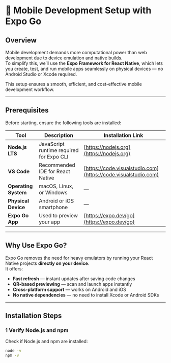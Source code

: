 # 📱 Mobile Development Setup with Expo Go

##  Overview
Mobile development demands more computational power than web development due to device emulation and native builds.  
To simplify this, we’ll use the **Expo Framework for React Native**, which lets you create, test, and run mobile apps seamlessly on physical devices — no Android Studio or Xcode required.

This setup ensures a smooth, efficient, and cost-effective mobile development workflow.

---

## Prerequisites

Before starting, ensure the following tools are installed:

| Tool | Description | Installation Link |
|------|--------------|-------------------|
| **Node.js LTS** | JavaScript runtime required for Expo CLI | [https://nodejs.org](https://nodejs.org) |
| **VS Code** | Recommended IDE for React Native | [https://code.visualstudio.com](https://code.visualstudio.com) |
| **Operating System** | macOS, Linux, or Windows | — |
| **Physical Device** | Android or iOS smartphone | — |
| **Expo Go App** | Used to preview your app | [https://expo.dev/go](https://expo.dev/go) |

---

##  Why Use Expo Go?

Expo Go removes the need for heavy emulators by running your React Native projects **directly on your device**.  
It offers:
-  **Fast refresh** — instant updates after saving code changes  
-  **QR-based previewing** — scan and launch apps instantly  
-  **Cross-platform support** — works on Android and iOS  
-  **No native dependencies** — no need to install Xcode or Android SDKs  

---

##  Installation Steps

### 1️ Verify Node.js and npm
Check if Node.js and npm are installed:

```bash
node -v
npm -v
```
